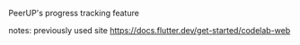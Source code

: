 PeerUP's progress tracking feature

notes: previously used site
https://docs.flutter.dev/get-started/codelab-web
